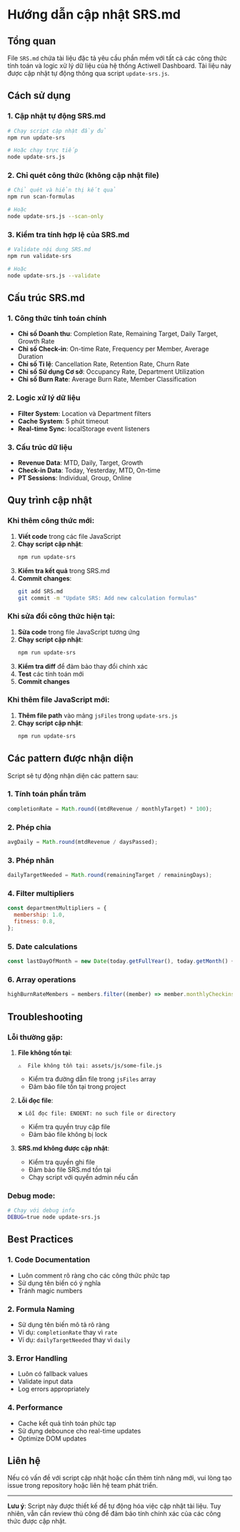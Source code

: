 # Hướng dẫn cập nhật SRS.md

## Tổng quan

File `SRS.md` chứa tài liệu đặc tả yêu cầu phần mềm với tất cả các công thức tính toán và logic xử lý dữ liệu của hệ thống Actiwell Dashboard. Tài liệu này được cập nhật tự động thông qua script `update-srs.js`.

## Cách sử dụng

### 1. Cập nhật tự động SRS.md

```bash
# Chạy script cập nhật đầy đủ
npm run update-srs

# Hoặc chạy trực tiếp
node update-srs.js
```

### 2. Chỉ quét công thức (không cập nhật file)

```bash
# Chỉ quét và hiển thị kết quả
npm run scan-formulas

# Hoặc
node update-srs.js --scan-only
```

### 3. Kiểm tra tính hợp lệ của SRS.md

```bash
# Validate nội dung SRS.md
npm run validate-srs

# Hoặc
node update-srs.js --validate
```

## Cấu trúc SRS.md

### 1. Công thức tính toán chính

- **Chỉ số Doanh thu**: Completion Rate, Remaining Target, Daily Target, Growth Rate
- **Chỉ số Check-in**: On-time Rate, Frequency per Member, Average Duration
- **Chỉ số Tỉ lệ**: Cancellation Rate, Retention Rate, Churn Rate
- **Chỉ số Sử dụng Cơ sở**: Occupancy Rate, Department Utilization
- **Chỉ số Burn Rate**: Average Burn Rate, Member Classification

### 2. Logic xử lý dữ liệu

- **Filter System**: Location và Department filters
- **Cache System**: 5 phút timeout
- **Real-time Sync**: localStorage event listeners

### 3. Cấu trúc dữ liệu

- **Revenue Data**: MTD, Daily, Target, Growth
- **Check-in Data**: Today, Yesterday, MTD, On-time
- **PT Sessions**: Individual, Group, Online

## Quy trình cập nhật

### Khi thêm công thức mới:

1. **Viết code** trong các file JavaScript
2. **Chạy script cập nhật**:
   ```bash
   npm run update-srs
   ```
3. **Kiểm tra kết quả** trong SRS.md
4. **Commit changes**:
   ```bash
   git add SRS.md
   git commit -m "Update SRS: Add new calculation formulas"
   ```

### Khi sửa đổi công thức hiện tại:

1. **Sửa code** trong file JavaScript tương ứng
2. **Chạy script cập nhật**:
   ```bash
   npm run update-srs
   ```
3. **Kiểm tra diff** để đảm bảo thay đổi chính xác
4. **Test** các tính toán mới
5. **Commit changes**

### Khi thêm file JavaScript mới:

1. **Thêm file path** vào mảng `jsFiles` trong `update-srs.js`
2. **Chạy script cập nhật**:
   ```bash
   npm run update-srs
   ```

## Các pattern được nhận diện

Script sẽ tự động nhận diện các pattern sau:

### 1. Tính toán phần trăm

```javascript
completionRate = Math.round((mtdRevenue / monthlyTarget) * 100);
```

### 2. Phép chia

```javascript
avgDaily = Math.round(mtdRevenue / daysPassed);
```

### 3. Phép nhân

```javascript
dailyTargetNeeded = Math.round(remainingTarget / remainingDays);
```

### 4. Filter multipliers

```javascript
const departmentMultipliers = {
  membership: 1.0,
  fitness: 0.8,
};
```

### 5. Date calculations

```javascript
const lastDayOfMonth = new Date(today.getFullYear(), today.getMonth() + 1, 0);
```

### 6. Array operations

```javascript
highBurnRateMembers = members.filter((member) => member.monthlyCheckins > 6);
```

## Troubleshooting

### Lỗi thường gặp:

1. **File không tồn tại**:

   ```
   ⚠️  File không tồn tại: assets/js/some-file.js
   ```

   - Kiểm tra đường dẫn file trong `jsFiles` array
   - Đảm bảo file tồn tại trong project

2. **Lỗi đọc file**:

   ```
   ❌ Lỗi đọc file: ENOENT: no such file or directory
   ```

   - Kiểm tra quyền truy cập file
   - Đảm bảo file không bị lock

3. **SRS.md không được cập nhật**:
   - Kiểm tra quyền ghi file
   - Đảm bảo file SRS.md tồn tại
   - Chạy script với quyền admin nếu cần

### Debug mode:

```bash
# Chạy với debug info
DEBUG=true node update-srs.js
```

## Best Practices

### 1. Code Documentation

- Luôn comment rõ ràng cho các công thức phức tạp
- Sử dụng tên biến có ý nghĩa
- Tránh magic numbers

### 2. Formula Naming

- Sử dụng tên biến mô tả rõ ràng
- Ví dụ: `completionRate` thay vì `rate`
- Ví dụ: `dailyTargetNeeded` thay vì `daily`

### 3. Error Handling

- Luôn có fallback values
- Validate input data
- Log errors appropriately

### 4. Performance

- Cache kết quả tính toán phức tạp
- Sử dụng debounce cho real-time updates
- Optimize DOM updates

## Liên hệ

Nếu có vấn đề với script cập nhật hoặc cần thêm tính năng mới, vui lòng tạo issue trong repository hoặc liên hệ team phát triển.

---

**Lưu ý**: Script này được thiết kế để tự động hóa việc cập nhật tài liệu. Tuy nhiên, vẫn cần review thủ công để đảm bảo tính chính xác của các công thức được cập nhật.


